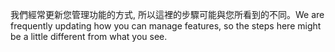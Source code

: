 <span data-ttu-id="0e788-101">我們經常更新您管理功能的方式, 所以這裡的步驟可能與您所看到的不同。</span><span class="sxs-lookup"><span data-stu-id="0e788-101">We are frequently updating how you can manage features, so the steps here might be a little different from what you see.</span></span>